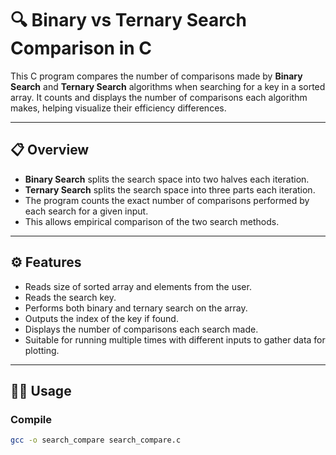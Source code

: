 # 🔍 Binary vs Ternary Search Comparison in C

This C program compares the number of comparisons made by **Binary Search** and **Ternary Search** algorithms when searching for a key in a sorted array. It counts and displays the number of comparisons each algorithm makes, helping visualize their efficiency differences.

---

## 📋 Overview

- **Binary Search** splits the search space into two halves each iteration.
- **Ternary Search** splits the search space into three parts each iteration.
- The program counts the exact number of comparisons performed by each search for a given input.
- This allows empirical comparison of the two search methods.

---

## ⚙️ Features

- Reads size of sorted array and elements from the user.
- Reads the search key.
- Performs both binary and ternary search on the array.
- Outputs the index of the key if found.
- Displays the number of comparisons each search made.
- Suitable for running multiple times with different inputs to gather data for plotting.

---

## 🧑‍💻 Usage

### Compile

```bash
gcc -o search_compare search_compare.c
